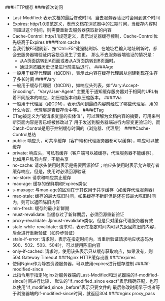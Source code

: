 ###HTTP缓存
####首次访问
* Last-Modified: 表示文档的最后修改时间，当去服务器验证时会用到这个时间
* Expires: http/1.0规范定义，表示文档在浏览器中的过期时间，当缓存内容时间超过这个时间，则需要重新去服务器获取新的内容
* Cache-Control: http/1.1规范定义，表示浏览器缓存控制，Cache-Control优先级高于Expires
####from cache
* 当我们按F5键刷新、按“Ctrl+F5”键强制刷新、在地址栏输入地址刷新时，都会去服务器端验证内容是否发生了变更。
那么不去服务器端验证的情况是：
    * 从A页面跳转到A页面或者从A页面跳转到B页面时。
    * 通过浏览器历史记录进行前进后退时。
####Age
* 一般用于缓存代理层（如CDN），表示此内容在缓存代理层从创建到现在生存了多长时间
####Vary
* 一般用于缓存代理层（如CDN），如响应头列表，如“Vary:Accept-Encoding”、“Vary:User-Agent”
主要用于通知缓存服务器对于相同的URL有着不同版本的响应，如压缩版本和非压缩版本。
####Via
* 一般用于代理层（如CDN），表示访问到最终内容前经过了哪些代理层，用的什么协议，代理层是否缓存命中等。
####ETag
* ETag被定义为“被请求变量的实体值”，可以理解为文档内容的摘要，可用来判断页面内容是否已经被修改过了
用于发送到服务器端进行内容变更验证的，而Catch-Control是用于控制缓存时间的（浏览器、代理层）
####Cache-Control总结
* public: 响应头，可共享缓存（客户端和代理服务器都可以缓存），响应可以被缓存
* private: 响应头，可私有缓存（客户端可以被缓存，代理服务器不能缓存），比如用户私有内容，不能共享
* no-cache: 请求头使用时表示是需要回源验证；响应头使用时表示允许缓存者缓存响应，但是，使用时必须回源验证
* no-store: 请求和响应禁止缓存
* max-age: 缓存的保鲜期和Expires类似
* s-maxage: 与max-age的区别在于其仅用于共享缓存（如缓存代理服务器）
* max-stale: 缓存的最大陈旧时间，如果缓存不新鲜但是还在该最大陈旧时间内，则可以返回陈旧内容
* min-fresh: 缓存的最小新鲜期
* must-revalidate: 当缓存过了新鲜期后，必须回源重新验证
* proxy-revalidate: 与must-revalidate类似，但是只对缓存代理服务器有效
* stale-while-revalidate: 请求时，表示在指定时间内可以先返回陈旧的内容，后台进行重新验证（如异步验证）
* stale-if-error: 请求时，表示在指定时间内，当重新验证请求响应状态码为500、502、503、504时，可以使用陈旧内容
* only-if-cached: 请求时，使用该头表示只从缓存获取响应，如果没有，则504 Gateway Timeout
###Nginx HTTP缓存设置
####expires
* 使用Nginx作为静态资源服务器，可以使用expires进行缓存控制
####if-modified-since
* 此指令用于指定Nginx对服务器端的Last-Modified和浏览器端的if-modified-since时间进行比较，
默认的"if_modified_since exact"表示精确匹配，也可以使用"if_modified_since _before"表示只要文件的
最后修改时间早于或者等于浏览器端的if-modified-since时间，就返回304
####nginx proxy_pass
